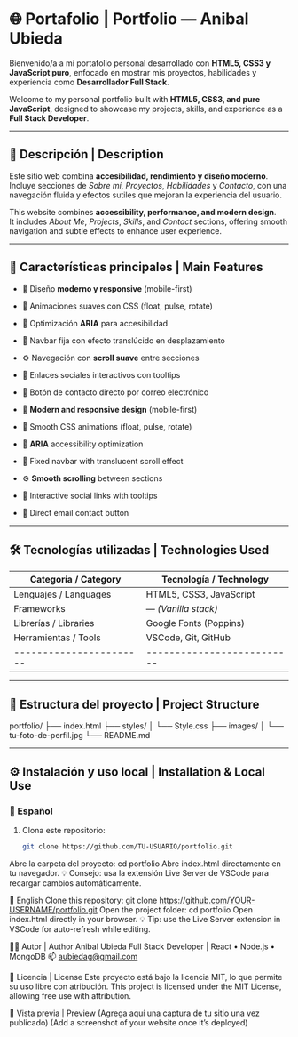 # 🌐 Portafolio | Portfolio — Anibal Ubieda

Bienvenido/a a mi portafolio personal desarrollado con **HTML5, CSS3 y JavaScript puro**, enfocado en mostrar mis proyectos, habilidades y experiencia como **Desarrollador Full Stack**.

Welcome to my personal portfolio built with **HTML5, CSS3, and pure JavaScript**, designed to showcase my projects, skills, and experience as a **Full Stack Developer**.

---

## 🚀 Descripción | Description

Este sitio web combina **accesibilidad, rendimiento y diseño moderno**.  
Incluye secciones de *Sobre mí*, *Proyectos*, *Habilidades* y *Contacto*, con una navegación fluida y efectos sutiles que mejoran la experiencia del usuario.

This website combines **accessibility, performance, and modern design**.  
It includes *About Me*, *Projects*, *Skills*, and *Contact* sections, offering smooth navigation and subtle effects to enhance user experience.

---

## 🧩 Características principales | Main Features

- 🌈 Diseño **moderno y responsive** (mobile-first)  
- 💨 Animaciones suaves con CSS (float, pulse, rotate)  
- 🧠 Optimización **ARIA** para accesibilidad  
- 🧭 Navbar fija con efecto translúcido en desplazamiento  
- ⚙️ Navegación con **scroll suave** entre secciones  
- 🎯 Enlaces sociales interactivos con tooltips  
- 📩 Botón de contacto directo por correo electrónico  

- 🌈 **Modern and responsive design** (mobile-first)  
- 💨 Smooth CSS animations (float, pulse, rotate)  
- 🧠 **ARIA** accessibility optimization  
- 🧭 Fixed navbar with translucent scroll effect  
- ⚙️ **Smooth scrolling** between sections  
- 🎯 Interactive social links with tooltips  
- 📩 Direct email contact button  

---

## 🛠️ Tecnologías utilizadas | Technologies Used

|  Categoría / Category |  Tecnología / Technology |
|-----------------------|--------------------------|
| Lenguajes / Languages |  HTML5, CSS3, JavaScript |
|            Frameworks |      — *(Vanilla stack)* |
| Librerías / Libraries |   Google Fonts (Poppins) |
|  Herramientas / Tools |      VSCode, Git, GitHub |
|-----------------------|--------------------------|

---

## 🧱 Estructura del proyecto | Project Structure

portfolio/
├── index.html
├── styles/
│ └── Style.css
├── images/
│ └── tu-foto-de-perfil.jpg
└── README.md

---

## ⚙️ Instalación y uso local | Installation & Local Use

### 🧾 Español

1. Clona este repositorio:
   ```bash
   git clone https://github.com/TU-USUARIO/portfolio.git

Abre la carpeta del proyecto:
cd portfolio
Abre index.html directamente en tu navegador.
💡 Consejo: usa la extensión Live Server de VSCode para recargar cambios automáticamente.

🧾 English
Clone this repository:
git clone https://github.com/YOUR-USERNAME/portfolio.git
Open the project folder:
cd portfolio
Open index.html directly in your browser.
💡 Tip: use the Live Server extension in VSCode for auto-refresh while editing.



🧑‍💻 Autor | Author
Anibal Ubieda
Full Stack Developer | React • Node.js • MongoDB
📫 aubiedag@gmail.com


🪪 Licencia | License
Este proyecto está bajo la licencia MIT, lo que permite su uso libre con atribución.
This project is licensed under the MIT License, allowing free use with attribution.

🧭 Vista previa | Preview
(Agrega aquí una captura de tu sitio una vez publicado)
(Add a screenshot of your website once it’s deployed)